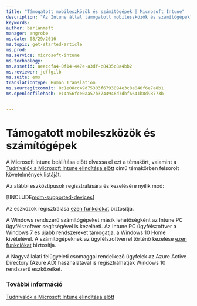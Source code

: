 ```yaml
---
title: "Támogatott mobileszközök és számítógépek | Microsoft Intune"
description: "Az Intune által támogatott mobileszközök és számítógépek"
keywords: 
author: barlanmsft
manager: angrobe
ms.date: 08/29/2016
ms.topic: get-started-article
ms.prod: 
ms.service: microsoft-intune
ms.technology: 
ms.assetid: aeeccfa4-0f14-447e-a3df-c8435c8a4bb2
ms.reviewer: jeffgilb
ms.suite: ems
translationtype: Human Translation
ms.sourcegitcommit: 0c1e08cc49d75303f6793894e3c8a040f6e7a8b1
ms.openlocfilehash: e14a56fce0aa57b3744946d7dbf6641b8d98773b


---
```


# Támogatott mobileszközök és számítógépek

A Microsoft Intune beállítása előtt olvassa el ezt a témakört, valamint a [Tudnivalók a Microsoft Intune elindítása előtt](what-to-know-before-you-start-microsoft-intune.md) című témakörben felsorolt követelmények listáját.

Az alábbi eszköztípusok regisztrálására és kezelésére nyílik mód:

[!INCLUDE[mdm-supported-devices](../includes/mdm-supported-devices.md)]

Az eszközök regisztrálása [ezen funkciókat](/Intune/get-started/choose-how-to-manage-devices) biztosítja.

A Windows rendszerű számítógépeket másik lehetőségként az Intune PC ügyfélszoftver segítségével is kezelheti. Az Intune PC ügyfélszoftver a Windows 7 és újabb rendszereket támogatja, a Windows 10 Home kivételével. A számítógépeknek az ügyfélszoftverrel történő kezelése [ezen funkciókat](/Intune/) biztosítja.

A Nagyvállalati felügyeleti csomaggal rendelkező ügyfelek az Azure Active Directory (Azure AD) használatával is regisztrálhatják Windows 10 rendszerű eszközeiket.

### További információ
[Tudnivalók a Microsoft Intune elindítása előtt](what-to-know-before-you-start-microsoft-intune.md)



<!--HONumber=Sep16_HO1-->


